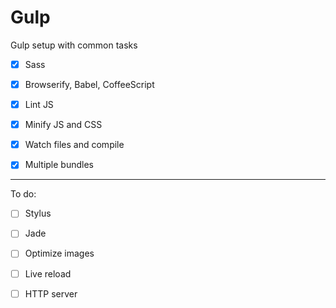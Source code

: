 # Gulp

Gulp setup with common tasks

- [x] Sass

- [x] Browserify, Babel, CoffeeScript

- [x] Lint JS

- [x] Minify JS and CSS

- [x] Watch files and compile

- [x] Multiple bundles

---

To do:

- [ ] Stylus

- [ ] Jade

- [ ] Optimize images

- [ ] Live reload

- [ ] HTTP server
